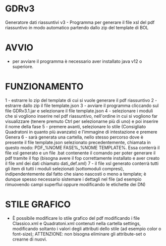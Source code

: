 # GDRv3
Generatore dati riassuntivi v3 - Programma per generare il file xsl del pdf riassuntivo in modo automatico partendo dallo zip del template di BOL

# AVVIO
- per avviare il programma è necessario aver installato java v12 o superiore.

# FUNZIONAMENTO
1 - estrarre lo zip del template di cui si vuole generare il pdf riassuntivo
2 - estrarre dallo zip il file template.json
3 - avviare il programma cliccando sul file GDRv3.1.jar e selezionare il file template.json
4 - selezionare i moduli che si vogliono inserire nel pdf riassuntivo, nell'ordine in cui si vogliono far visualizzare (tenere premuto Ctrl per selezionarne più di uno) e poi inserire il nome della fase
5 - premere avanti, selezionare lo stile (Consigliato Quadratoni in quanto più avanzato) e l'immagine di intestazione e premere Genera
6 - sarà generata una cartella, nello stesso percorso dove è presente il file template.json selezionato precedentemente, chiamata in questo modo: PDF_%NOME FASE%_%NOME TEMPLATE%. Essa conterrà il file xsl generato e un file .bat contenente il comando per poter generare il pdf tramite il fop (bisogna avere il fop correttamente installato e aver creato il file xml dei dati chiamato dati_def.xml)
7 - il file xsl generato conterrà tutti gli item di tutti i moduli selezionati (sottomoduli compresi), indipendentemente dal fatto che siano nascosti o meno a template; è dunque spesso necessario sistemare i dettagli nel file (ad esempio rimuovendo campi superflui oppure modificando le etichette dei DN)

# STILE GRAFICO
- È possibile modificare lo stile grafico del pdf modificando i file Classico.xml e Quadratoni.xml contenuti nella cartella settings, modificando soltanto i valori degli attributi dello stile (ad esempio color o font-size); ATTENZIONE: non bisogna eliminare gli attribute-set o crearne di nuovi.
